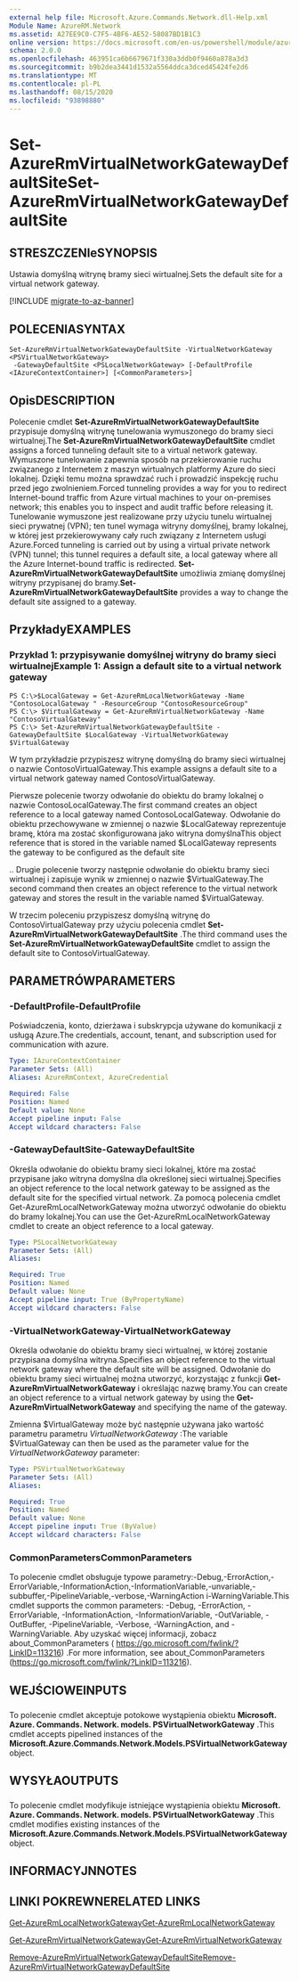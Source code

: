 ```yaml
---
external help file: Microsoft.Azure.Commands.Network.dll-Help.xml
Module Name: AzureRM.Network
ms.assetid: A27EE9C0-C7F5-4BF6-AE52-58087BD1B1C3
online version: https://docs.microsoft.com/en-us/powershell/module/azurerm.network/set-azurermvirtualnetworkgatewaydefaultsite
schema: 2.0.0
ms.openlocfilehash: 463951ca6b6679671f330a3ddb0f9460a878a3d3
ms.sourcegitcommit: b9b2dea3441d1532a5564ddca3dced45424fe2d6
ms.translationtype: MT
ms.contentlocale: pl-PL
ms.lasthandoff: 08/15/2020
ms.locfileid: "93898880"
---
```

# <span data-ttu-id="eee38-101">Set-AzureRmVirtualNetworkGatewayDefaultSite</span><span class="sxs-lookup"><span data-stu-id="eee38-101">Set-AzureRmVirtualNetworkGatewayDefaultSite</span></span>

## <span data-ttu-id="eee38-102">STRESZCZENIe</span><span class="sxs-lookup"><span data-stu-id="eee38-102">SYNOPSIS</span></span>
<span data-ttu-id="eee38-103">Ustawia domyślną witrynę bramy sieci wirtualnej.</span><span class="sxs-lookup"><span data-stu-id="eee38-103">Sets the default site for a virtual network gateway.</span></span>

[!INCLUDE [migrate-to-az-banner](../../includes/migrate-to-az-banner.md)]

## <span data-ttu-id="eee38-104">POLECENIA</span><span class="sxs-lookup"><span data-stu-id="eee38-104">SYNTAX</span></span>

```
Set-AzureRmVirtualNetworkGatewayDefaultSite -VirtualNetworkGateway <PSVirtualNetworkGateway>
 -GatewayDefaultSite <PSLocalNetworkGateway> [-DefaultProfile <IAzureContextContainer>] [<CommonParameters>]
```

## <span data-ttu-id="eee38-105">Opis</span><span class="sxs-lookup"><span data-stu-id="eee38-105">DESCRIPTION</span></span>
<span data-ttu-id="eee38-106">Polecenie cmdlet **Set-AzureRmVirtualNetworkGatewayDefaultSite** przypisuje domyślną witrynę tunelowania wymuszonego do bramy sieci wirtualnej.</span><span class="sxs-lookup"><span data-stu-id="eee38-106">The **Set-AzureRmVirtualNetworkGatewayDefaultSite** cmdlet assigns a forced tunneling default site to a virtual network gateway.</span></span>
<span data-ttu-id="eee38-107">Wymuszone tunelowanie zapewnia sposób na przekierowanie ruchu związanego z Internetem z maszyn wirtualnych platformy Azure do sieci lokalnej. Dzięki temu można sprawdzać ruch i prowadzić inspekcję ruchu przed jego zwolnieniem.</span><span class="sxs-lookup"><span data-stu-id="eee38-107">Forced tunneling provides a way for you to redirect Internet-bound traffic from Azure virtual machines to your on-premises network; this enables you to inspect and audit traffic before releasing it.</span></span>
<span data-ttu-id="eee38-108">Tunelowanie wymuszone jest realizowane przy użyciu tunelu wirtualnej sieci prywatnej (VPN); ten tunel wymaga witryny domyślnej, bramy lokalnej, w której jest przekierowywany cały ruch związany z Internetem usługi Azure.</span><span class="sxs-lookup"><span data-stu-id="eee38-108">Forced tunneling is carried out by using a virtual private network (VPN) tunnel; this tunnel requires a default site, a local gateway where all the Azure Internet-bound traffic is redirected.</span></span>
<span data-ttu-id="eee38-109">**Set-AzureRmVirtualNetworkGatewayDefaultSite** umożliwia zmianę domyślnej witryny przypisanej do bramy.</span><span class="sxs-lookup"><span data-stu-id="eee38-109">**Set-AzureRmVirtualNetworkGatewayDefaultSite** provides a way to change the default site assigned to a gateway.</span></span>

## <span data-ttu-id="eee38-110">Przykłady</span><span class="sxs-lookup"><span data-stu-id="eee38-110">EXAMPLES</span></span>

### <span data-ttu-id="eee38-111">Przykład 1: przypisywanie domyślnej witryny do bramy sieci wirtualnej</span><span class="sxs-lookup"><span data-stu-id="eee38-111">Example 1: Assign a default site to a virtual network gateway</span></span>
```
PS C:\>$LocalGateway = Get-AzureRmLocalNetworkGateway -Name "ContosoLocalGateway " -ResourceGroup "ContosoResourceGroup"
PS C:\> $VirtualGateway = Get-AzureRmVirtualNetworkGateway -Name "ContosoVirtualGateway"
PS C:\> Set-AzureRmVirtualNetworkGatewayDefaultSite -GatewayDefaultSite $LocalGateway -VirtualNetworkGateway $VirtualGateway
```

<span data-ttu-id="eee38-112">W tym przykładzie przypiszesz witrynę domyślną do bramy sieci wirtualnej o nazwie ContosoVirtualGateway.</span><span class="sxs-lookup"><span data-stu-id="eee38-112">This example assigns a default site to a virtual network gateway named ContosoVirtualGateway.</span></span>

<span data-ttu-id="eee38-113">Pierwsze polecenie tworzy odwołanie do obiektu do bramy lokalnej o nazwie ContosoLocalGateway.</span><span class="sxs-lookup"><span data-stu-id="eee38-113">The first command creates an object reference to a local gateway named ContosoLocalGateway.</span></span>
<span data-ttu-id="eee38-114">Odwołanie do obiektu przechowywane w zmiennej o nazwie $LocalGateway reprezentuje bramę, która ma zostać skonfigurowana jako witryna domyślna</span><span class="sxs-lookup"><span data-stu-id="eee38-114">This object reference that is stored in the variable named $LocalGateway represents the gateway to be configured as the default site</span></span>

<span data-ttu-id="eee38-115">.</span><span class="sxs-lookup"><span data-stu-id="eee38-115">.</span></span>
<span data-ttu-id="eee38-116">Drugie polecenie tworzy następnie odwołanie do obiektu bramy sieci wirtualnej i zapisuje wynik w zmiennej o nazwie $VirtualGateway.</span><span class="sxs-lookup"><span data-stu-id="eee38-116">The second command then creates an object reference to the virtual network gateway and stores the result in the variable named $VirtualGateway.</span></span>

<span data-ttu-id="eee38-117">W trzecim poleceniu przypiszesz domyślną witrynę do ContosoVirtualGateway przy użyciu polecenia cmdlet **Set-AzureRmVirtualNetworkGatewayDefaultSite** .</span><span class="sxs-lookup"><span data-stu-id="eee38-117">The third command uses the **Set-AzureRmVirtualNetworkGatewayDefaultSite** cmdlet to assign the default site to ContosoVirtualGateway.</span></span>

## <span data-ttu-id="eee38-118">PARAMETRÓW</span><span class="sxs-lookup"><span data-stu-id="eee38-118">PARAMETERS</span></span>

### <span data-ttu-id="eee38-119">-DefaultProfile</span><span class="sxs-lookup"><span data-stu-id="eee38-119">-DefaultProfile</span></span>
<span data-ttu-id="eee38-120">Poświadczenia, konto, dzierżawa i subskrypcja używane do komunikacji z usługą Azure.</span><span class="sxs-lookup"><span data-stu-id="eee38-120">The credentials, account, tenant, and subscription used for communication with azure.</span></span>

```yaml
Type: IAzureContextContainer
Parameter Sets: (All)
Aliases: AzureRmContext, AzureCredential

Required: False
Position: Named
Default value: None
Accept pipeline input: False
Accept wildcard characters: False
```

### <span data-ttu-id="eee38-121">-GatewayDefaultSite</span><span class="sxs-lookup"><span data-stu-id="eee38-121">-GatewayDefaultSite</span></span>
<span data-ttu-id="eee38-122">Określa odwołanie do obiektu bramy sieci lokalnej, które ma zostać przypisane jako witryna domyślna dla określonej sieci wirtualnej.</span><span class="sxs-lookup"><span data-stu-id="eee38-122">Specifies an object reference to the local network gateway to be assigned as the default site for the specified virtual network.</span></span>
<span data-ttu-id="eee38-123">Za pomocą polecenia cmdlet Get-AzureRmLocalNetworkGateway można utworzyć odwołanie do obiektu do bramy lokalnej.</span><span class="sxs-lookup"><span data-stu-id="eee38-123">You can use the Get-AzureRmLocalNetworkGateway cmdlet to create an object reference to a local gateway.</span></span>

```yaml
Type: PSLocalNetworkGateway
Parameter Sets: (All)
Aliases: 

Required: True
Position: Named
Default value: None
Accept pipeline input: True (ByPropertyName)
Accept wildcard characters: False
```

### <span data-ttu-id="eee38-124">-VirtualNetworkGateway</span><span class="sxs-lookup"><span data-stu-id="eee38-124">-VirtualNetworkGateway</span></span>
<span data-ttu-id="eee38-125">Określa odwołanie do obiektu bramy sieci wirtualnej, w której zostanie przypisana domyślna witryna.</span><span class="sxs-lookup"><span data-stu-id="eee38-125">Specifies an object reference to the virtual network gateway where the default site will be assigned.</span></span>
<span data-ttu-id="eee38-126">Odwołanie do obiektu bramy sieci wirtualnej można utworzyć, korzystając z funkcji **Get-AzureRmVirtualNetworkGateway** i określając nazwę bramy.</span><span class="sxs-lookup"><span data-stu-id="eee38-126">You can create an object reference to a virtual network gateway by using the **Get-AzureRmVirtualNetworkGateway** and specifying the name of the gateway.</span></span>

<span data-ttu-id="eee38-127">Zmienna $VirtualGateway może być następnie używana jako wartość parametru parametru *VirtualNetworkGateway* :</span><span class="sxs-lookup"><span data-stu-id="eee38-127">The variable $VirtualGateway can then be used as the parameter value for the *VirtualNetworkGateway* parameter:</span></span>

```yaml
Type: PSVirtualNetworkGateway
Parameter Sets: (All)
Aliases: 

Required: True
Position: Named
Default value: None
Accept pipeline input: True (ByValue)
Accept wildcard characters: False
```

### <span data-ttu-id="eee38-128">CommonParameters</span><span class="sxs-lookup"><span data-stu-id="eee38-128">CommonParameters</span></span>
<span data-ttu-id="eee38-129">To polecenie cmdlet obsługuje typowe parametry:-Debug,-ErrorAction,-ErrorVariable,-InformationAction,-InformationVariable,-unvariable,-subbuffer,-PipelineVariable,-verbose,-WarningAction i-WarningVariable.</span><span class="sxs-lookup"><span data-stu-id="eee38-129">This cmdlet supports the common parameters: -Debug, -ErrorAction, -ErrorVariable, -InformationAction, -InformationVariable, -OutVariable, -OutBuffer, -PipelineVariable, -Verbose, -WarningAction, and -WarningVariable.</span></span> <span data-ttu-id="eee38-130">Aby uzyskać więcej informacji, zobacz about_CommonParameters ( https://go.microsoft.com/fwlink/?LinkID=113216) .</span><span class="sxs-lookup"><span data-stu-id="eee38-130">For more information, see about_CommonParameters (https://go.microsoft.com/fwlink/?LinkID=113216).</span></span>

## <span data-ttu-id="eee38-131">WEJŚCIOWE</span><span class="sxs-lookup"><span data-stu-id="eee38-131">INPUTS</span></span>

###  
<span data-ttu-id="eee38-132">To polecenie cmdlet akceptuje potokowe wystąpienia obiektu **Microsoft. Azure. Commands. Network. models. PSVirtualNetworkGateway** .</span><span class="sxs-lookup"><span data-stu-id="eee38-132">This cmdlet accepts pipelined instances of the **Microsoft.Azure.Commands.Network.Models.PSVirtualNetworkGateway** object.</span></span>

## <span data-ttu-id="eee38-133">WYSYŁA</span><span class="sxs-lookup"><span data-stu-id="eee38-133">OUTPUTS</span></span>

###  
<span data-ttu-id="eee38-134">To polecenie cmdlet modyfikuje istniejące wystąpienia obiektu **Microsoft. Azure. Commands. Network. models. PSVirtualNetworkGateway** .</span><span class="sxs-lookup"><span data-stu-id="eee38-134">This cmdlet modifies existing instances of the **Microsoft.Azure.Commands.Network.Models.PSVirtualNetworkGateway** object.</span></span>

## <span data-ttu-id="eee38-135">INFORMACYJN</span><span class="sxs-lookup"><span data-stu-id="eee38-135">NOTES</span></span>

## <span data-ttu-id="eee38-136">LINKI POKREWNE</span><span class="sxs-lookup"><span data-stu-id="eee38-136">RELATED LINKS</span></span>

[<span data-ttu-id="eee38-137">Get-AzureRmLocalNetworkGateway</span><span class="sxs-lookup"><span data-stu-id="eee38-137">Get-AzureRmLocalNetworkGateway</span></span>](./Get-AzureRmLocalNetworkGateway.md)

[<span data-ttu-id="eee38-138">Get-AzureRmVirtualNetworkGateway</span><span class="sxs-lookup"><span data-stu-id="eee38-138">Get-AzureRmVirtualNetworkGateway</span></span>](./Get-AzureRmVirtualNetworkGateway.md)

[<span data-ttu-id="eee38-139">Remove-AzureRmVirtualNetworkGatewayDefaultSite</span><span class="sxs-lookup"><span data-stu-id="eee38-139">Remove-AzureRmVirtualNetworkGatewayDefaultSite</span></span>](./Remove-AzureRmVirtualNetworkGatewayDefaultSite.md)


